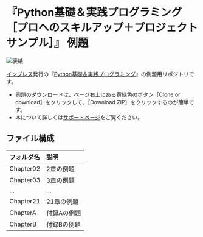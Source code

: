 # 『Python基礎＆実践プログラミング ［プロへのスキルアップ＋プロジェクトサンプル］』 例題

![表紙](https://www.marlin-arms.com/jpn/arts/books-small/beginning-python.png)

[インプレス](https://book.impress.co.jp/books/1118101039)発行の『[Python基礎＆実践プログラミング](https://www.marlin-arms.com/support/beginning-python/)』の例題用リポジトリです。

<div>
<ul>
  <li>	
  例題のダウンロードは、ページ右上にある黄緑色のボタン［Clone or download］をクリックして、［Download ZIP］をクリックするのが簡単です。
  </li>
  <li>
  本について詳しくは<a href="https://www.marlin-arms.com/support/beginning-python/">サポートページ</a>をご覧ください。
  </li>
</div>

## ファイル構成

|フォルダ名  |説明         |
|:--        |:--         |
|Chapter02       |2章の例題    |
|Chapter03       |3章の例題    |
|...        |...         |
|Chapter21       |21章の例題   |
|ChapterA       |付録Aの例題   |
|ChapterB       |付録Bの例題   |

<!--
|index.html       |目次    |
|Chapter01       |1章の例題    |
-->

